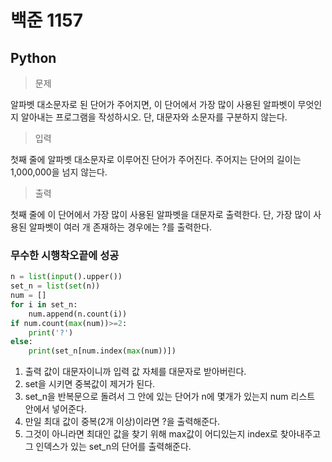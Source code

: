 # 백준 1157
## Python

> 문제

알파벳 대소문자로 된 단어가 주어지면, 이 단어에서 가장 많이 사용된 알파벳이 무엇인지 알아내는 프로그램을 작성하시오. 단, 대문자와 소문자를 구분하지 않는다.

> 입력

첫째 줄에 알파벳 대소문자로 이루어진 단어가 주어진다. 주어지는 단어의 길이는 1,000,000을 넘지 않는다.

> 출력

첫째 줄에 이 단어에서 가장 많이 사용된 알파벳을 대문자로 출력한다. 단, 가장 많이 사용된 알파벳이 여러 개 존재하는 경우에는 ?를 출력한다.

### 무수한 시행착오끝에 성공
```python
n = list(input().upper())
set_n = list(set(n))
num = []
for i in set_n:
    num.append(n.count(i))
if num.count(max(num))>=2:
    print('?')
else:
    print(set_n[num.index(max(num))])
```
1. 출력 값이 대문자이니까 입력 값 자체를 대문자로 받아버린다.
2. set을 시키면 중복값이 제거가 된다.
3. set_n을 반복문으로 돌려서 그 안에 있는 단어가 n에 몇개가 있는지 num 리스트 안에서 넣어준다.
4. 만일 최대 값이 중복(2개 이상)이라면 ?을 출력해준다.
5. 그것이 아니라면 최대인 값을 찾기 위해 max값이 어디있는지 index로 찾아내주고 그 인덱스가 있는 set_n의 단어를 출력해준다.
